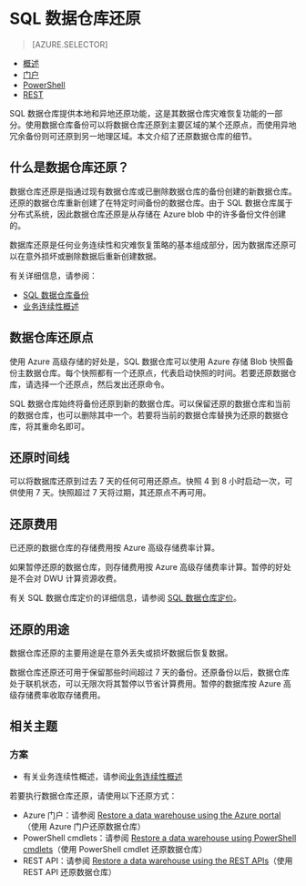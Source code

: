 <properties
   pageTitle="SQL 数据仓库还原 | Azure"
   description="在 Azure SQL 数据仓库中恢复数据库时的数据库还原选项概述。"
   services="sql-data-warehouse"
   documentationCenter="NA"
   authors="Lakshmi1812"
   manager="barbkess"
   editor=""/>  


<tags
   ms.service="sql-data-warehouse"
   ms.devlang="NA"
   ms.topic="article"
   ms.tgt_pltfrm="NA"
   ms.workload="data-services"
   ms.date="09/29/2016"
   wacn.date="10/31/2016"/>  



# SQL 数据仓库还原

> [AZURE.SELECTOR]
- [概述][]
- [门户][]
- [PowerShell][]
- [REST][]

SQL 数据仓库提供本地和异地还原功能，这是其数据仓库灾难恢复功能的一部分。使用数据仓库备份可以将数据仓库还原到主要区域的某个还原点，而使用异地冗余备份则可还原到另一地理区域。本文介绍了还原数据仓库的细节。

## 什么是数据仓库还原？

数据仓库还原是指通过现有数据仓库或已删除数据仓库的备份创建的新数据仓库。还原的数据仓库重新创建了在特定时间备份的数据仓库。由于 SQL 数据仓库属于分布式系统，因此数据仓库还原是从存储在 Azure blob 中的许多备份文件创建的。

数据库还原是任何业务连续性和灾难恢复策略的基本组成部分，因为数据库还原可以在意外损坏或删除数据后重新创建数据。

有关详细信息，请参阅：

-  [SQL 数据仓库备份](/documentation/articles/sql-data-warehouse-backups/)
-  [业务连续性概述](/documentation/articles/sql-database-business-continuity/)

## 数据仓库还原点

使用 Azure 高级存储的好处是，SQL 数据仓库可以使用 Azure 存储 Blob 快照备份主数据仓库。每个快照都有一个还原点，代表启动快照的时间。若要还原数据仓库，请选择一个还原点，然后发出还原命令。

SQL 数据仓库始终将备份还原到新的数据仓库。可以保留还原的数据仓库和当前的数据仓库，也可以删除其中一个。若要将当前的数据仓库替换为还原的数据仓库，将其重命名即可。


## 还原时间线

可以将数据库还原到过去 7 天的任何可用还原点。快照 4 到 8 小时启动一次，可供使用 7 天。快照超过 7 天将过期，其还原点不再可用。

## 还原费用

已还原的数据仓库的存储费用按 Azure 高级存储费率计算。

如果暂停还原的数据仓库，则存储费用按 Azure 高级存储费率计算。暂停的好处是不会对 DWU 计算资源收费。

有关 SQL 数据仓库定价的详细信息，请参阅 [SQL 数据仓库定价](/pricing/details/sql-data-warehouse/)。

## 还原的用途

数据仓库还原的主要用途是在意外丢失或损坏数据后恢复数据。

数据仓库还原还可用于保留那些时间超过 7 天的备份。还原备份以后，数据仓库处于联机状态，可以无限次将其暂停以节省计算费用。暂停的数据库按 Azure 高级存储费率收取存储费用。

## 相关主题

### 方案

- 有关业务连续性概述，请参阅[业务连续性概述](/documentation/articles/sql-database-business-continuity)


<!-- ### Tasks -->


若要执行数据仓库还原，请使用以下还原方式：

- Azure 门户：请参阅 [Restore a data warehouse using the Azure portal](/documentation/articles/sql-data-warehouse-restore-database-portal/)（使用 Azure 门户还原数据仓库）
- PowerShell cmdlets：请参阅 [Restore a data warehouse using PowerShell cmdlets](/documentation/articles/sql-data-warehouse-restore-database-powershell/)（使用 PowerShell cmdlet 还原数据仓库）
- REST API：请参阅 [Restore a data warehouse using the REST APIs](/documentation/articles/sql-data-warehouse-restore-database-rest-api/)（使用 REST API 还原数据仓库）

<!-- ### Tutorials -->


<!--Image references-->

<!--Article references-->
[Azure SQL Database business continuity overview]: /documentation/articles/sql-database-business-continuity
[概述]: /documentation/articles/sql-data-warehouse-restore-database-overview
[门户]: /documentation/articles/sql-data-warehouse-restore-database-portal
[PowerShell]: /documentation/articles/sql-data-warehouse-restore-database-powershell
[REST]: /documentation/articles/sql-data-warehouse-restore-database-rest-api

<!--MSDN references-->


<!--Other Web references-->

<!---HONumber=Mooncake_1024_2016-->